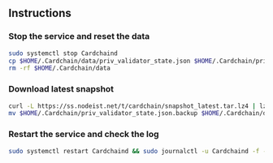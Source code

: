 ## Instructions

### Stop the service and reset the data

```bash
sudo systemctl stop Cardchaind
cp $HOME/.Cardchain/data/priv_validator_state.json $HOME/.Cardchain/priv_validator_state.json.backup
rm -rf $HOME/.Cardchain/data
```

### Download latest snapshot

```bash
curl -L https://ss.nodeist.net/t/cardchain/snapshot_latest.tar.lz4 | lz4 -dc - | tar -xf - -C $HOME/.Cardchain --strip-components 2
mv $HOME/.Cardchain/priv_validator_state.json.backup $HOME/.Cardchain/data/priv_validator_state.json
```

### Restart the service and check the log

```bash
sudo systemctl restart Cardchaind && sudo journalctl -u Cardchaind -f --no-hostname -o cat
```
